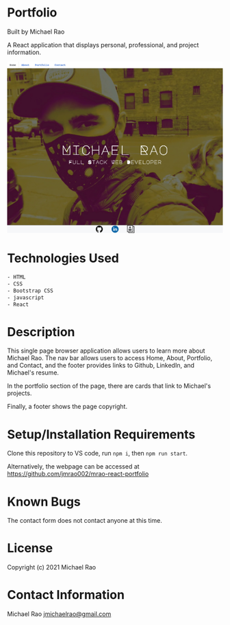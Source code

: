 # Portfolio

Built by Michael Rao

A React application that displays personal, professional, and project information.

![screenshot](https://raw.githubusercontent.com/jmrao002/mrao-react-portfolio/main/src/assets/images/screenshot.jpg)

# Technologies Used

    - HTML
    - CSS
    - Bootstrap CSS
    - javascript
    - React

# Description

This single page browser application allows users to learn more about Michael Rao. The nav bar allows users to access Home, About, Portfolio, and Contact, and the footer provides links to Github, LinkedIn, and Michael's resume.

In the portfolio section of the page, there are cards that link to Michael's projects.

Finally, a footer shows the page copyright.

# Setup/Installation Requirements

Clone this repository to VS code, run `npm i`, then `npm run start`.

Alternatively, the webpage can be accessed at https://github.com/jmrao002/mrao-react-portfolio

# Known Bugs

The contact form does not contact anyone at this time.

# License

Copyright (c) 2021 Michael Rao

# Contact Information

Michael Rao jmichaelrao@gmail.com
